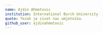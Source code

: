 ```yaml
---
name: Ajdin Ahmetovic
institution: International Burch University
quote: Tezak je zivot nas umjetnika.
github_user: ajdinahmetovic
---
```

